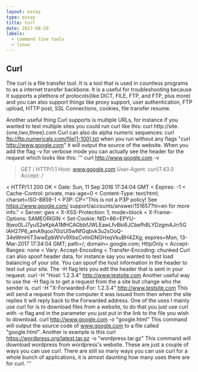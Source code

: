```yaml
---
layout: essay
type: essay
title: Curl
date: 2017-08-29
labels:
  - command line tools
  - linux
---
```


## Curl
The curl is a file transfer tool. It is a tool that is used in
countless programs to as a internet transfer backbone. It is a useful
for troubleshooting because it supports a plethora of protocols(like
DICT, FILE, FTP, and FTP, plus more) and you can also support things
like proxy support, user authentication, FTP upload, HTTP post, SSL
Connections, cookies, file transfer resume.

Another useful thing Curl supports is multiple URLs, for instance if
you wanted to test multiple sites you could run curl like this:
curl http://site.{one,two,three}.com
Curl can also do alpha numeric sequences:
curl ftp://ftp.numericals.com/file[1-100].txt
when you run without any flags "curl http://www.google.com" it will
output the source of the website. When you add the flag -v for verbose
mode you can actually see the header for the request which looks like
this:
'''
curl http://www.google.com -v
> GET / HTTP/1.1
> Host: www.google.com
> User-Agent: curl/7.43.0
> Accept: */*
>
< HTTP/1.1 200 OK
< Date: Sun, 11 Sep 2016 17:34:04 GMT
< Expires: -1
< Cache-Control: private, max-age=0
< Content-Type: text/html; charset=ISO-8859-1
< P3P: CP="This is not a P3P policy! See https://www.google.com/
support/accounts/answer/151657?hl=en for more info."
< Server: gws
< X-XSS-Protection: 1; mode=block
< X-Frame-Options: SAMEORIGIN
< Set-Cookie:
NID=86=EPYU-9jwo0LJ7yuS2eKpkA1MHCAGbbfJWLEawLfvBki6JCbefh8LYDzgmAJrr5G
lAH27P6_amA9qoo70izUI5wNfGqbvk3u2sOoQ-
34eWmHiT3wwEpbWVv9XbsCvImDNGHxqVkuBH42Xg; expires=Mon, 13-
Mar-2017 17:34:04 GMT; path=/; domain=.google.com; HttpOnly
< Accept-Ranges: none
< Vary: Accept-Encoding
< Transfer-Encoding: chunked
Curl can also spoof header data, for instance say you wanted to test
load balancing of your site. You can spoof the host information in
the header to test out your site. The -H flag lets you edit the header
that is sent in your request.
curl -H "Host: 1.2.3.4" http://www.testsite.com
Another useful way to use the -H flag is to get a request from the a
site but change who the sender is.
curl -H "X-Forwarded-For: 1.2.3.4" http://www.testsite.com
This will send a request from the computer it was issued from then
when the site replies it will reply back to the Forwarded address.
One of the uses I mainly use curl for is to download files from a
website, to do that you just use curl with -o flag and in the
parameter you just put in the link to the file you wish to download.
curl http://www.google.com -o "google.html"
This command will output the source code of www.google.com to a file
called "google.html".
Another is example is this
curl https://wordpress.org/latest.tar.gz -o "wordpress.tar.gz"
This command will download wordpress from wordpress's website.
These are just a couple of ways you can use curl. There are still so
many ways you can use curl for a whole bunch of applications, it is
almost daunting how many uses there are for curl.
'''
